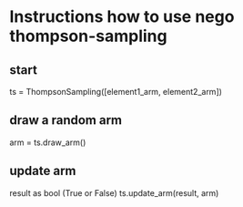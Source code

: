 # Instructions how to use nego thompson-sampling

## start

ts = ThompsonSampling([element1_arm, element2_arm])

## draw a random arm

arm = ts.draw_arm()

## update arm 

result as bool (True or False)
ts.update_arm(result, arm)
